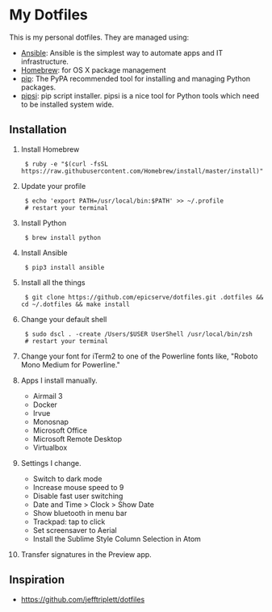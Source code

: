 My Dotfiles
===========

This is my personal dotfiles. They are managed using:

- [Ansible][1]: Ansible is the simplest way to automate apps and IT infrastructure.
- [Homebrew][3]: for OS X package management
- [pip][4]: The PyPA recommended tool for installing and managing Python packages.
- [pipsi][5]: pip script installer. pipsi is a nice tool for Python tools which need to be installed system wide.

Installation
------------

1. Install Homebrew

        $ ruby -e "$(curl -fsSL https://raw.githubusercontent.com/Homebrew/install/master/install)"

2. Update your profile

        $ echo 'export PATH=/usr/local/bin:$PATH' >> ~/.profile
        # restart your terminal

3. Install Python

        $ brew install python

4. Install Ansible

        $ pip3 install ansible

5. Install all the things

        $ git clone https://github.com/epicserve/dotfiles.git .dotfiles && cd ~/.dotfiles && make install

6. Change your default shell

        $ sudo dscl . -create /Users/$USER UserShell /usr/local/bin/zsh
        # restart your terminal

7. Change your font for iTerm2 to one of the Powerline fonts like, "Roboto Mono Medium for Powerline."

8. Apps I install manually.

   - Airmail 3
   - Docker
   - Irvue
   - Monosnap
   - Microsoft Office
   - Microsoft Remote Desktop
   - Virtualbox

9. Settings I change.

   - Switch to dark mode
   - Increase mouse speed to 9
   - Disable fast user switching
   - Date and Time > Clock > Show Date
   - Show bluetooth in menu bar
   - Trackpad: tap to click
   - Set screensaver to Aerial
   - Install the Sublime Style Column Selection in Atom
   
 10. Transfer signatures in the Preview app.

Inspiration
-----------

- https://github.com/jefftriplett/dotfiles


[1]: http://docs.ansible.com/ansible/
[3]: http://brew.sh/
[4]: https://pip.pypa.io/en/latest/
[5]: https://github.com/mitsuhiko/pipsi
